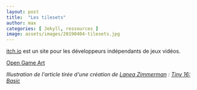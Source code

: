 ```yaml
---
layout: post
title:  "Les tilesets"
author: max
categories: [ Jekyll, ressources ]
image: assets/images/20190404-tilesets.jpg
---
```


[itch.io](https://itch.io/) est un site pour les développeurs indépendants de jeux vidéos.

[Open Game Art](https://opengameart.org/art-search-advanced?keys=&field_art_type_tid%5B%5D=9&sort_by=count&sort_order=DESC)

*Illustration de l'article tirée d'une création de [Lanea Zimmerman](https://opengameart.org/users/sharm) : [Tiny 16: Basic](https://opengameart.org/content/tiny-16-basic)*
<!--stackedit_data:
eyJoaXN0b3J5IjpbMTM2NDM0NTE2NiwyMDIwMjQzOTM2LC02NT
U0NDE5MjAsMTc0NjMyODQxMSwxNzY2NjA0MzY4LDIxNDU0NjM1
MzFdfQ==
-->